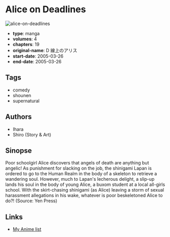 # Alice on Deadlines

![alice-on-deadlines](https://cdn.myanimelist.net/images/manga/1/300.jpg)

-   **type**: manga
-   **volumes**: 4
-   **chapters**: 19
-   **original-name**: D 線上のアリス
-   **start-date**: 2005-03-26
-   **end-date**: 2005-03-26

## Tags

-   comedy
-   shounen
-   supernatural

## Authors

-   Ihara
-   Shiro (Story & Art)

## Sinopse

Poor schoolgirl Alice discovers that angels of death are anything but angelic! As punishment for slacking on the job, the shinigami Lapan is ordered to go to the Human Realm in the body of a skeleton to retrieve a wandering soul. However, much to Lapan's lecherous delight, a slip-up lands his soul in the body of young Alice, a buxom student at a local all-girls school. With the skirt-chasing shinigami (as Alice) leaving a storm of sexual harassment allegations in his wake, whatever is poor beskeletoned Alice to do?! (Source: Yen Press)

## Links

-   [My Anime list](https://myanimelist.net/manga/919/Alice_on_Deadlines)
